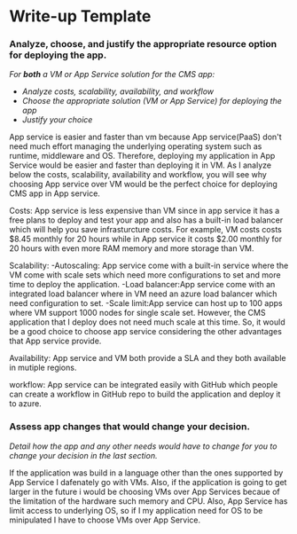 # Write-up Template

### Analyze, choose, and justify the appropriate resource option for deploying the app.

*For **both** a VM or App Service solution for the CMS app:*
- *Analyze costs, scalability, availability, and workflow*
- *Choose the appropriate solution (VM or App Service) for deploying the app*
- *Justify your choice*

App service is easier and faster than vm because App service(PaaS) don't need much effort managing the underlying operating system such as runtime, middleware and OS. Therefore, deploying my application in App Service would be easier and faster than deploying
it in VM. As I analyze below the costs, scalability, availability and workflow, you will see why choosing App service over VM would be the perfect choice for deploying CMS app in App service.

Costs: App service is less expensive than VM since in app service it has a free plans to deploy and test your app and also has a built-in load balancer which will help you save infrasturcture costs.
For example, VM costs costs $8.45 monthly for 20 hours while in App service it costs $2.00 monthly for 20 hours with even more RAM memory and more storage than VM.

Scalability:
	-Autoscaling: App service come with a built-in service where the VM come with scale sets which need more configurations to set and more time to deploy the application.
	-Load balancer:App service come with an integrated load balancer where in VM need an azure load balancer which need configuration to set.
	-Scale limit:App service can host up to 100 apps where VM support 1000 nodes for single scale set. However, the CMS application that I deploy does not need much scale at this time. So, it would be a good choice to choose app service considering the other advantages that App service provide.   

Availability: App service and VM both provide a SLA and they both available in mutiple regions. 

workflow: App service can be integrated easily with GitHub which people can create a workflow in GitHub repo to build the application and deploy it to azure.

### Assess app changes that would change your decision.

*Detail how the app and any other needs would have to change for you to change your decision in the last section.* 

If the application was build in a language other than the ones supported by App Service I dafenately go with VMs. Also, if the application is going to get larger in the future i would 
be choosing VMs over App Services becaue of the limitation of the hardware such memory and CPU. Also, App Service has limit access to underlying OS, so if I my application need for OS to be 
minipulated I have to choose VMs over App Service. 